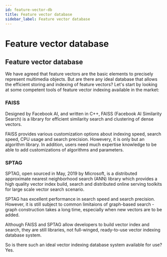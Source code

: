 ```yaml
---
id: feature-vector-db
title: Feature vector database
sidebar_label: Feature vector database
---
```


# Feature vector database

## Feature vector database
We have agreed that feature vectors are the basic elements to precisely represent multimedia objects. But are there any ideal database that allows the efficient storing and indexing of feature vectors? Let's start by looking at some competent tools of feature vector indexing available in the market:

### FAISS

Designed by Facebook AI, and written in C++, FAISS (Facebook AI Similarity Search) is a library for efficient similarity search and clustering of dense vectors.

FAISS provides various customization options about indexing speed, search speed, CPU usage and search precision. Howevery, it is only but an algorithm library. In addition, users need much expertise knowledge to be able to add customizations of algorithms and parameters.       


### SPTAG

SPTAG, open sourced in May, 2019 by Microsoft, is a distributed approximate nearest neighborhood search (ANN) library which provides a high quality vector index build, search and distributed online serving toolkits for large scale vector search scenario.

SPTAG has excellent performance in search speed and search precision. However, it is still subject to common limitaions of graph-based search - graph construction takes a long time, especially when new vectors are to be added.

Although FAISS and SPTAG allow developers to build vector index and search, they are still libraries, not full-winged, ready-to-use vector indexing database system. 

So is there such an ideal vector indexing database system available for use? Yes.


